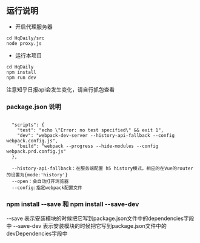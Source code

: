 ## 运行说明

* 开启代理服务器
```
cd HqDaily/src
node proxy.js
```
* 运行本项目
```
cd HqDaily
npm install
npm run dev

```
注意知乎日报api会发生变化，请自行抓包查看

### package.json 说明

```

  "scripts": {
    "test": "echo \"Error: no test specified\" && exit 1",
    "dev": "webpack-dev-server --history-api-fallback --config   webpack.config.js",
    "build": "webpack --progress --hide-modules --config webpack.prd.config.js"
  },
  
  --history-api-fallback：在服务端配置 h5 history模式，相应的在Vue的router的设置为{mode:'history'}
  --open：会自动打开浏览器
  --config:指定webpack配置文件
```

### npm install --save 和 npm install --save-dev

--save 表示安装模块的时候把它写到package.json文件中的dependencies字段中
--save-dev 表示安装模块的时候把它写到package.json文件中的devDependencies字段中
